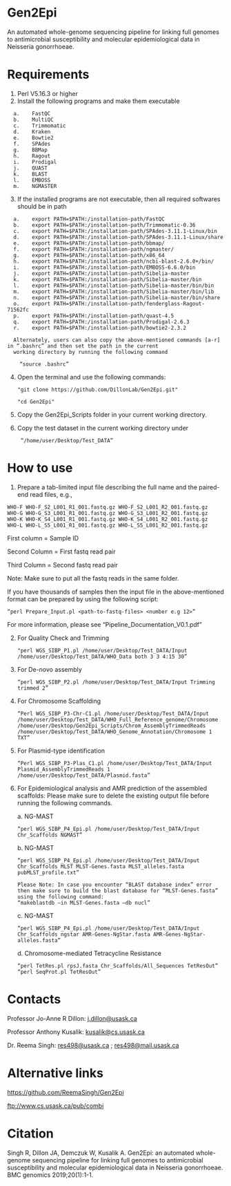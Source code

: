 # Gen2Epi 
  An automated whole-genome sequencing pipeline for linking full genomes to antimicrobial susceptibility and molecular epidemiological data in Neisseria gonorrhoeae.

# Requirements
  1)	Perl V5.16.3 or higher
  2)	Install the following programs and make them executable 
  
      a.	FastQC
      b.	MultiQC
      c.	Trimmomatic
      d.	Kraken
      e.	Bowtie2
      f.	SPAdes
      g.	BBMap
      h.	Ragout
      i.	Prodigal
      j.	QUAST
      k.	BLAST
      l.	EMBOSS
      m.	NGMASTER
  3)	If the installed programs are not executable, then all required softwares should be in path 
  
      a.	export PATH=$PATH:/installation-path/FastQC
      b.	export PATH=$PATH:/installation-path/Trimmomatic-0.36
      c.	export PATH=$PATH:/installation-path/SPAdes-3.11.1-Linux/bin
      d.	export PATH=$PATH:/installation-path/SPAdes-3.11.1-Linux/share
      e.	export PATH=$PATH:/installation-path/bbmap/
      f.	export PATH=$PATH:/installation-path/ngmaster/
      g.	export PATH=$PATH:/installation-path/x86_64
      h.	export PATH=$PATH:/installation-path/ncbi-blast-2.6.0+/bin/
      i.	export PATH=$PATH:/installation-path/EMBOSS-6.6.0/bin
      j.	export PATH=$PATH:/installation-path/Sibelia-master
      k.	export PATH=$PATH:/installation-path/Sibelia-master/bin
      l.	export PATH=$PATH:/installation-path/Sibelia-master/bin/bin
      m.	export PATH=$PATH:/installation-path/Sibelia-master/bin/lib
      n.	export PATH=$PATH:/installation-path/Sibelia-master/bin/share
      o.	export PATH=$PATH:/installation-path/fenderglass-Ragout-71562fc
      p.	export PATH=$PATH:/installation-path/quast-4.5
      q.	export PATH=$PATH:/installation-path/Prodigal-2.6.3
      r.	export PATH=$PATH:/installation-path/bowtie2-2.3.2
      
      Alternately, users can also copy the above-mentioned commands [a-r] in “.bashrc” and then set the path in the current 
      working directory by running the following command
      
      	“source .bashrc”  

  4)	Open the terminal and use the following commands:
  
         	"git clone https://github.com/DillonLab/Gen2Epi.git"
	 
         	"cd Gen2Epi"
  
  5)	Copy the Gen2Epi_Scripts folder in your current working directory.
  
  6)	Copy the test dataset in the current working directory under	
  
        	 “/home/user/Desktop/Test_DATA”
  
  

# How to use

  1)	Prepare a tab-limited input file describing the full name and the paired-end read files, e.g., 
  
    WHO-F WHO-F_S2_L001_R1_001.fastq.gz WHO-F_S2_L001_R2_001.fastq.gz
    WHO-G WHO-G_S3_L001_R1_001.fastq.gz WHO-G_S3_L001_R2_001.fastq.gz
    WHO-K WHO-K_S4_L001_R1_001.fastq.gz WHO-K_S4_L001_R2_001.fastq.gz
    WHO-L WHO-L_S5_L001_R1_001.fastq.gz WHO-L_S5_L001_R2_001.fastq.gz
    
First column = Sample ID

Second Column = First fastq read pair

Third Column = Second fastq read pair

Note: Make sure to put all the fastq reads in the same folder. 

If you have thousands of samples then the input file in the above-mentioned format can be prepared by using the following script:

	“perl Prepare_Input.pl <path-to-fastq-files> <number e.g 12>”
  
For more information, please see “Pipeline_Documentation_V0.1.pdf”  

 2)	For Quality Check and Trimming
 
 		"perl WGS_SIBP_P1.pl /home/user/Desktop/Test_DATA/Input /home/user/Desktop/Test_DATA/WHO_Data both 3 3 4:15 30”
 
 3)	For De-novo assembly 
 
 		“perl WGS_SIBP_P2.pl /home/user/Desktop/Test_DATA/Input Trimming trimmed 2”
		
 4)	For Chromosome Scaffolding
 
 		“Perl WGS_SIBP_P3-Chr-C1.pl /home/user/Desktop/Test_DATA/Input /home/user/Desktop/Test_DATA/WHO_Full_Reference_genome/Chromosome /home/user/Desktop/Gen2Epi_Scripts/Chrom_AssemblyTrimmedReads /home/user/Desktop/Test_DATA/WHO_Genome_Annotation/Chromosome 1 TXT”

 5)	For Plasmid-type identification
 
 		“Perl WGS_SIBP_P3-Plas_C1.pl /home/user/Desktop/Test_DATA/Input Plasmid_AssemblyTrimmedReads 1 /home/user/Desktop/Test_DATA/Plasmid.fasta”

 6)	For Epidemiological analysis and AMR prediction of the assembled scaffolds: Please make sure to delete the existing output file before running the following commands.

	a.	NG-MAST

		“perl WGS_SIBP_P4_Epi.pl /home/user/Desktop/Test_DATA/Input Chr_Scaffolds NGMAST”
		
	b.	NG-MAST
	
		“perl WGS_SIBP_P4_Epi.pl /home/user/Desktop/Test_DATA/Input Chr_Scaffolds MLST MLST-Genes.fasta MLST_alleles.fasta pubMLST_profile.txt”
		
		Please Note: In case you encounter “BLAST database index” error then make sure to build the blast database for “MLST-Genes.fasta” using the following command:
		“makeblastdb –in MLST-Genes.fasta –db nucl”

	c.	NG-MAST
	
		“perl WGS_SIBP_P4_Epi.pl /home/user/Desktop/Test_DATA/Input Chr_Scaffolds ngstar AMR-Genes-NgStar.fasta AMR-Genes-NgStar-alleles.fasta”
		
	d.	Chromosome-mediated Tetracycline Resistance
	
		“perl TetRes.pl rpsJ.fasta Chr_Scaffolds/All_Sequences TetResOut”
		“perl SeqProt.pl TetResOut”

# Contacts

Professor Jo-Anne R Dillon: j.dillon@usask.ca 

Professor Anthony Kusalik: kusalik@cs.usask.ca 

Dr. Reema Singh: res498@usask.ca ; res498@mail.usask.ca

# Alternative links

https://github.com/ReemaSingh/Gen2Epi

ftp://www.cs.usask.ca/pub/combi  

# Citation

Singh R, Dillon JA, Demczuk W, Kusalik A. Gen2Epi: an automated whole-genome sequencing pipeline for linking full genomes to antimicrobial susceptibility and molecular epidemiological data in Neisseria gonorrhoeae. BMC genomics 2019;20(1):1-1.

  

